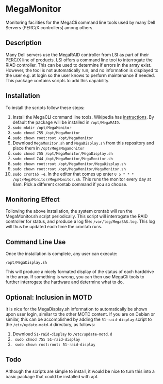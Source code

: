# MegaMonitor
Monitoring facilities for the MegaCli command line tools used by many Dell Servers (PERC/X controllers) among others.

## Description
Many Dell servers use the MegaRAID controller from LSI as part of their PERC/X line of products.  LSI offers a command line tool to interrogate the RIAD controller.  This can be used to determine if errors in the array exist.  However, the tool is not automatically run, and no information is displayed to the user e.g. at login so the user knows to perform maintenance if needed.  This package contains scripts to add this capability.

## Installation
To install the scripts follow these steps:

1. Install the MegaCLI command line tools.  Wikipedia has [instructions](https://wikitech.wikimedia.org/wiki/MegaCli).   By default the package will be installed in `/opt/MegaRAID`.
2. `sudo mkdir /opt/MegaMonitor`
3. `sudo chmod 755 /opt/MegaMonitor`
4. `sudo chown root:root /opt/MegaMonitor`
5. Download `MegaMonitor.sh` and `MegaDisplay.sh` from this repository and place them in `/opt/MegaMagamonitor`
6. `sudo chmod 755 /opt/MegaMonitor/MegaDisplay.sh`
7. `sudo chmod 744 /opt/MegaMonitor/MegaMonitor.sh`
8. `sudo chown root:root /opt/MegaMonitor/MegaDisplay.sh`
9. `sudo chown root:root /opt/MegaMonitor/MegaMonitor.sh`
10. `sudo crontab -e`.  In the editor that comes up enter `0 6 * * * /opt/MegaMonitor/MegaMonitor.sh`.  This runs the monitor every day at 6am.  Pick a different crontab command if you so choose.

## Monitoring Effect
Following the above installation, the system crontab will run the MegaMonitor.sh script periodically.  This script will interrogate the RAID controller for status, and produce a log file: `/var/log/MegaSAS.log`.  This log will thus be updated each time the crontab runs.

## Command Line Use
Once the installation is complete, any user can execute:

`/opt/MegaDisplay.sh`

This will produce a nicely formated display of the status of each harddrive in the array.  If something is wrong, you can then use MegaCli tools to further interrogate the hardware and determine what to do.

## Optional: Inclusion in MOTD
It is nice for the MegaDisplay.sh information to automatically be shown upon user login, similar to the other MOTD content.  If you are on Debian or similar, this can be accomplished by adding the `51-raid-display` script to the `/etc/update-motd.d` directory, as follows:

1. Download `51-raid-display` to `/etc/update-motd.d`
2. ` sudo chmod 755 51-raid-display`
3. ` sudo chown root:root: 51-raid-display`

## Todo
Although the scripts are simple to install, it would be nice to turn this into a basic package that could be installed with apt.

